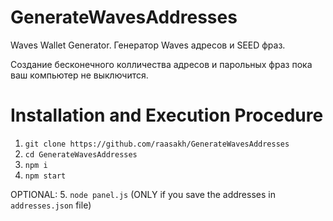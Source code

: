 # GenerateWavesAddresses
Waves Wallet Generator. Генератор Waves адресов и SEED фраз.

Создание бесконечного колличества адресов и парольных фраз пока ваш компьютер не выключится.

# Installation and Execution Procedure
1. `git clone https://github.com/raasakh/GenerateWavesAddresses`
2. `cd GenerateWavesAddresses`
3. `npm i`
4. `npm start`

OPTIONAL:
5. `node panel.js` (ONLY if you save the addresses in `addresses.json` file)
